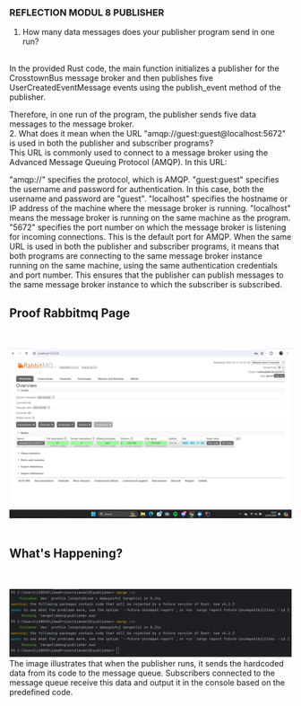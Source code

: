 ### REFLECTION MODUL 8 PUBLISHER

1. How many data messages does your publisher program send in one run?
<br>
In the provided Rust code, the main function initializes a publisher for the CrosstownBus message broker and then publishes five UserCreatedEventMessage events using the publish_event method of the publisher.

Therefore, in one run of the program, the publisher sends five data messages to the message broker.
</br>
2. What does it mean when the URL "amqp://guest:guest@localhost:5672" is used in both the publisher and subscriber programs?
<br>
This URL is commonly used to connect to a message broker using the Advanced Message Queuing Protocol (AMQP). In this URL:

"amqp://" specifies the protocol, which is AMQP.
"guest:guest" specifies the username and password for authentication. In this case, both the username and password are "guest".
"localhost" specifies the hostname or IP address of the machine where the message broker is running. "localhost" means the message broker is running on the same machine as the program.
"5672" specifies the port number on which the message broker is listening for incoming connections. This is the default port for AMQP.
When the same URL is used in both the publisher and subscriber programs, it means that both programs are connecting to the same message broker instance running on the same machine, using the same authentication credentials and port number. This ensures that the publisher can publish messages to the same message broker instance to which the subscriber is subscribed.
</br>

## Proof Rabbitmq Page
<br></br>
![img.png](static/img.png)
<br></br>

## What's Happening?
<br></br>
![img.png](static/img1.png)
<br>The image illustrates that when the publisher runs, it sends the hardcoded data from its code to the message queue. Subscribers connected to the message queue receive this data and output it in the console based on the predefined code.</br>

